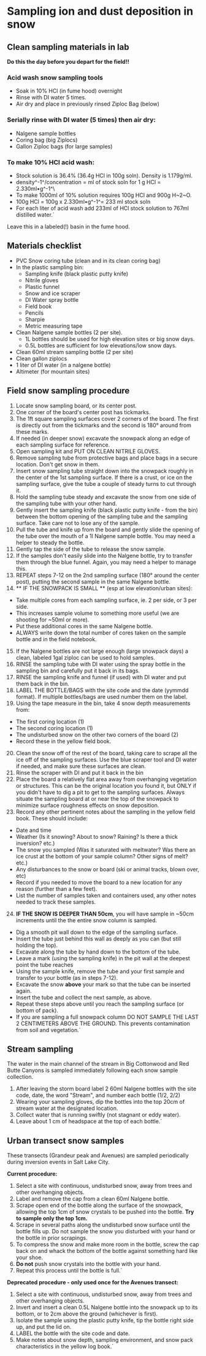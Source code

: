 # Sampling ion and dust deposition in snow

## Clean sampling materials in lab

**Do this the day before you depart for the field!!**

### Acid wash snow sampling tools

- Soak in 10% HCl (in fume hood) overnight
- Rinse with DI water 5 times.
- Air dry and place in previously rinsed Ziploc Bag (below)

### Serially rinse with DI water (5 times) then air dry:

* Nalgene sample bottles
* Coring bag (big Ziplocs)
* Gallon Ziploc bags (for large samples)

### To make 10% HCl acid wash:

- Stock solution is 36.4% (36.4g HCl in 100g soln). Density is 1.179g/ml.
- density^-1^/concentration = ml of stock soln for 1 g HCl = 2.330ml•g^-1^\
- To make 1000ml of 10% solution requires 100g HCl and 900g H~2~O.
- 100g HCl = 100g x 2.330ml•g^-1^= 233 ml stock soln
- For each liter of acid wash add 233ml of HCl stock solution to 767ml distilled water.`

Leave this in a labeled(!) basin in the fume hood.

## Materials checklist

- PVC Snow coring tube (clean and in its clean coring bag)
- In the plastic sampling bin:
  - Sampling knife (black plastic putty knife)
  - Nitrile gloves
  - Plastic funnel
  - Snow and ice scraper
  - DI Water spray bottle
  - Field book
  - Pencils
  - Sharpie
  - Metric measuring tape
- Clean Nalgene sample bottles (2 per site).
  - 1L bottles should be used for high elevation sites or big snow days.
  - 0.5L bottles are sufficient for low elevations/low snow days.
- Clean 60ml stream sampling bottle (2 per site) 
- Clean gallon ziplocs
- 1 liter of DI water (in a nalgene bottle)
- Altimeter (for mountain sites)

## Field snow sampling procedure

1. Locate snow sampling board, or its center post.
2. One corner of the board's center post has tickmarks.
3. The 1ft square sampling surfaces cover 2 corners of the board. The first is directly out from the tickmarks and the second is 180° around from these marks.
4. If needed (in deeper snow) excavate the snowpack along an edge of each sampling surface for reference.
5. Open sampling kit and PUT ON CLEAN NITRILE GLOVES.
6. Remove  sampling tube from protective bags and place bags in a secure location. Don't get snow in them.
7. Insert snow sampling tube straight down into the snowpack roughly in the center of the 1st sampling surface. If there is a crust, or ice on the sampling surface, give the tube a couple of steady turns to cut through it.
8. Hold the sampling tube steady and excavate the snow from one side of the sampling tube with your other hand. 
9. Gently insert the sampling knife (black plastic putty knife - from the bin) between the bottom opening of the sampling tube and the sampling surface. Take care not to lose any of the sample.
10. Pull the tube and knife up from the board and gently slide the opening of the tube over the mouth of a 1l Nalgene sample bottle. You may need a helper to steady the bottle.
11. Gently tap the side of the tube to release the snow sample.
12. If the samples don't easily slide into the Nalgene bottle, try to transfer them through the blue funnel. Again, you may need a helper to manage this.
13. REPEAT steps 7-12 on the 2nd sampling surface (180° around the center post), putting the second sample in the same Nalgene bottle.
14. ** IF THE SNOWPACK IS SMALL ** (esp at low elevation/urban sites):
  - Take multiple cores from each sampling surface, ie. 2 per side, or 3 per side.
  - This increases sample volume to something more useful (we are shooting for ~50ml or more).
  - Put these additional cores in the same Nalgene bottle.
  - ALWAYS write down the total number of cores taken on the sample bottle and in the field notebook.
15. If the Nalgene bottles are not large enough (large snowpack days) a clean, labeled 1gal ziploc can be used to hold samples.
16. RINSE the sampling tube with DI water using the spray bottle in the sampling bin and carefully put it back in its bags.
17. RINSE the sampling knife and funnel (if used) with DI water and put them back in the bin.
18. LABEL THE BOTTLE/BAGS with the site code and the date (yymmdd format). If multiple bottles/bags are used number them on the label.
19. Using the tape measure in the bin, take 4 snow depth measurements from:
  - The first coring location (1)
  - The second coring location (1)
  - The undisturbed snow on the other two corners of the board (2)
  - Record these in the yellow field book.
20. Clean the snow off of the rest of the board, taking care to scrape all the ice off of the sampling surfaces. Use the blue scraper tool and DI water if needed, and make sure these surfaces are clean.
21. Rinse the scraper with DI and put it back in the bin
22. Place the board a relatively flat area away from overhanging vegetation or structures. This can be the original location you found it, but ONLY if you didn't have to dig a pit to get to the sampling surfaces. Always situate the sampling board at or near the top of the snowpack to minimize surface roughness effects on snow deposition.
23. Record any other pertinent notes about the sampling in the yellow field book. These should include:
  - Date and time
  - Weather (Is it snowing? About to snow? Raining? Is there a thick inversion? etc.)
  - The snow you sampled (Was it saturated with meltwater? Was there an ice crust at the bottom of your sample column? Other signs of melt? etc.)
  - Any disturbances to the snow or board (ski or animal tracks, blown over, etc)
  - Record if you needed to move the board to a new location for any reason (further than a few feet).
  - List the number of samples taken and containers used, any other notes needed to track these samples.
24. **IF THE SNOW IS DEEPER THAN 50cm**, you will have sample in ~50cm increments until the the entire snow column is sampled. 
  - Dig a smooth pit wall down to the edge of the sampling surface.
  - Insert the tube just behind this wall as deeply as you can (but still holding the top).
  - Excavate along the tube by hand down to the bottom of the tube.
  - Leave a mark (using the sampling knife) in the pit wall at the deepest point the tube reaches
  - Using the sample knife, remove the tube and your first sample and transfer to your bottle (as in steps 7-12).
  - Excavate the snow **above** your mark so that the tube can be inserted again.
  - Insert the tube and collect the next sample, as above.
  - Repeat these steps above until you reach the sampling surface (or bottom of pack).
  - If you are sampling a full snowpack column DO NOT SAMPLE THE LAST 2 CENTIMETERS ABOVE THE GROUND. This prevents contamination from soil and vegetation.`

## Stream sampling

The water in the main channel of the stream in Big Cottonwood and Red
Butte Canyons is sampled immediately following each snow sample
collection.

1. After leaving the storm board label 2 60ml Nalgene bottles with the site code, date, the word "Stream", and number each bottle (1/2, 2/2) 
2. Wearing your sampling gloves, dip the bottles into the top 20cm of stream water at the designated location.
3. Collect water that is running swiftly (not stagnant or eddy water).
4. Leave about 1 cm of headspace at the top of each bottle.`

## Urban transect snow samples

These transects (Grandeur peak and Avenues) are sampled periodically
during inversion events in Salt Lake City.

**Current procedure:**

1. Select a site with continuous, undisturbed snow, away from trees and other overhanging objects.
2. Label and remove the cap from a clean 60ml Nalgene bottle.
3. Scrape open end of the bottle along the surface of the snowpack, allowing the top 1cm of snow crystals to be pushed into the bottle. **Try to sample only the top 1cm.**
4. Scrape in several paths along the undisturbed snow surface until the bottle fills up. Do not sample the snow you disturbed with your hand or the bottle in prior scrapings.
5. To compress the snow and make more room in the bottle, screw the cap back on and whack the bottom of the bottle against something hard like your shoe.
6. **Do not** push snow crystals into the bottle with your hand.
7. Repeat this process until the bottle is full.`

**Deprecated procedure - only used once for the Avenues transect:**

1. Select a site with continuous, undisturbed snow, away from trees and other overhanging objects.
2. Invert and insert a clean 0.5L Nalgene bottle into the snowpack up to its bottom, or to 2cm above the ground (whichever is first).
3. Isolate the sample using the plastic putty knife, tip the bottle right side up, and put the lid on.
4. LABEL the bottle with the site code and date.
5. Make notes about snow depth, sampling environment, and snow pack characteristics in the yellow log book.`
